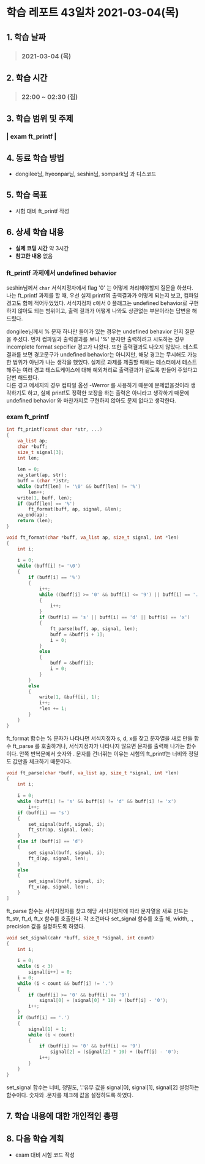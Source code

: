 # 학습 레포트 43일차 2021-03-04(목)

## 1. 학습 날짜
> ### 2021-03-04 (목)

## 2. 학습 시간
> ### 22:00 ~ 02:30 (집)

## 3. 학습 범위 및 주제
### | exam ft_printf |

## 4. 동료 학습 방법
- dongilee님, hyeonpar님, seshin님, sompark님 과 디스코드

## 5. 학습 목표
- 시험 대비 ft_printf 작성

## 6. 상세 학습 내용
- **실제 코딩 시간** 약 3시간
- **참고한 내용** 없음

### ft_printf 과제에서 undefined behavior
seshin님께서 `char` 서식지정자에서 flag '0' 는 어떻게 처리해야할지 질문을 하셨다. 나는 ft_printf 과제를 할 때, 우선 실제 printf의 출력결과가 어떻게 되는지 보고, 컴파일 경고도 함께 적어두었었다. 서식지정자 c에서 0 플래그는 undefined behavior로 구현하지 않아도 되는 범위이고, 출력 결과가 어떻게 나와도 상관없는 부분이라는 답변을 해드렸다.

dongilee님께서 % 문자 하나만 들어가 있는 경우는 undefined behavior 인지 질문을 주셨다. 먼저 컴파일과 출력결과를 보니 '%' 문자만 출력하려고 시도하는 경우 incomplete format sepcifier 경고가 나왔다. 또한 출력결과도 나오지 않았다. 테스트 결과를 보면 경고문구가 undefined behavior는 아니지만, 해당 경고는 무시해도 가능한 범위가 아닌가 나는 생각을 했었다. 실제로 과제를 제출할 때에는 테스터에서 테스트 해주는 여러 경고 테스트케이스에 대해 예외처리로 출력결과가 같도록 만들어 주었다고 답변 해드렸다.\
다른 경고 메세지의 경우 컴파일 옵션 -Werror 를 사용하기 때문에 문제없을것이라 생각하기도 하고, 실제 printf도 정확한 보장을 하는 출력은 아니라고 생각하기 때문에 undefined behavior 와 마찬가지로 구현하지 않아도 문제 없다고 생각한다.

### exam ft_printf

```c
int ft_printf(const char *str, ...)
{
    va_list ap;
    char *buff;
    size_t signal[3];
    int len;
    
    len = 0;
    va_start(ap, str);
    buff = (char *)str;
    while (buff[len] != '\0' && buff[len] != '%')
        len++;
    write(1, buff, len);
    if (buff[len] == '%')
        ft_format(buff, ap, signal, &len);
    va_end(ap);
    return (len);
}
```

```c
void ft_format(char *buff, va_list ap, size_t signal, int *len)
{
    int i;
    
    i = 0;
    while (buff[i] != '\0')
    {
        if (buff[i] == '%')
        {
            i++;
            while ((buff[i] >= '0' && buff[i] <= '9') || buff[i] == '.')
            {
                i++;
            }
            if (buff[i] == 's' || buff[i] == 'd' || buff[i] == 'x')
            {
                ft_parse(buff, ap, signal, len);
                buff = &buff[i + 1];
                i = 0;
            }
            else
            {
                buff = &buff[i];
                i = 0;
            }
        }
        else
        {
            write(1, &buff[i], 1);
            i++;
            *len += 1;
        }
    }
}
```
ft_format 함수는 % 문자가 나타나면 서식지정자 s, d, x를 찾고 문자열을 새로 만들 함수 ft_parse 를 호출하거나, 서식지정자가 나타나지 않으면 문자를 출력해 나가는 함수이다. 안쪽 반복문에서 숫자와 . 문자를 건너뛰는 이유는 시험의 ft_printf는 너비와 정밀도 값만을 체크하기 때문이다.

```c
void ft_parse(char *buff, va_list ap, size_t *signal, int *len)
{
    int i;
    
    i = 0;
    while (buff[i] != 's' && buff[i] != 'd' && buff[i] != 'x')
        i++;
    if (buff[i] == 's')
    {
        set_signal(buff, signal, i);
        ft_str(ap, signal, len);
    }
    else if (buff[i] == 'd')
    {
        set_signal(buff, signal, i);
        ft_d(ap, signal, len);
    }
    else
    {
        set_signal(buff, signal, i);
        ft_x(ap, signal, len);
    }
]
```
ft_parse 함수는 서식지정자를 찾고 해당 서식지정자에 따라 문자열을 새로 만드는 ft_str, ft_d, ft_x 함수를 호출한다. 각 조건마다 set_signal 함수를 호출 해, width, ., precision 값을 설정하도록 하였다.

```c
void set_signal(cahr *buff, size_t *signal, int count)
{
    int i;
    
    i = 0;
    while (i < 3)
        signal[i++] = 0;
    i = 0;
    while (i < count && buff[i] != '.')
    {
        if (buff[i] >= '0' && buff[i] <= '9')
            signal[0] = (signal[0] * 10) + (buff[i] - '0');
        i++;
    }
    if (buff[i] == '.')
    {
        signal[1] = 1;
        while (i < count)
        {
            if (buff[i] >= '0' && buff[i] <= '9')
                signal[2] = (signal[2] * 10) + (buff[i] - '0');
            i++;
        }
    }
}
```
set_signal 함수는 너비, 정밀도, '.'유무 값을 signal[0], signal[1], signal[2] 설정하는 함수이다. 숫자와 .문자를 체크해 값을 설정하도록 하였다.

## 7. 학습 내용에 대한 개인적인 총평

## 8. 다음 학습 계획
- exam 대비 시험 코드 작성